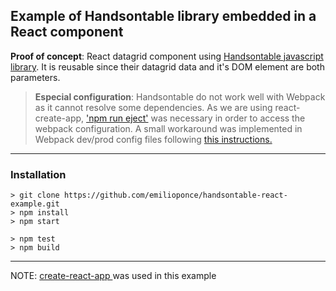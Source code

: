 
## Example of Handsontable library embedded in a React component


**Proof of concept**: React datagrid component using [Handsontable javascript library](https://handsontable.com/). It is reusable since their datagrid data and it's DOM element are both parameters.

>**Especial configuration**: Handsontable do not work well with Webpack as it cannot resolve some dependencies. As we are using react-create-app, ['npm run eject'](https://www.npmjs.com/package/react-scripts) was necessary in order to access the webpack configuration. A small workaround was implemented in Webpack dev/prod config files following [this instructions.](https://github.com/handsontable/handsontable/issues/3718)

---

### Installation

```shell
> git clone https://github.com/emilioponce/handsontable-react-example.git
> npm install
> npm start

> npm test
> npm build
```

---

NOTE: [create-react-app ](https://github.com/facebookincubator/create-react-app) was used in this example
